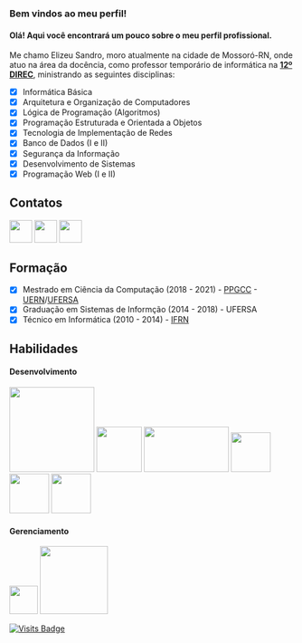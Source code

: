 ### Bem vindos ao meu perfil!

#### Olá! Aqui você encontrará um pouco sobre o meu perfil profissional. 

Me chamo Elizeu Sandro, moro atualmente na cidade de Mossoró-RN, onde atuo na área da docência, como professor temporário de informática na **[12º DIREC](https://www.facebook.com/direcmossoro/)**, ministrando as seguintes disciplinas:

 - [x] Informática Básica
 - [x] Arquitetura e Organização de Computadores
 - [x] Lógica de Programação (Algoritmos)
 - [x] Programação Estruturada e Orientada a Objetos
 - [x] Tecnologia de Implementação de Redes
 - [x] Banco de Dados (I e II)
 - [x] Segurança da Informação
 - [x] Desenvolvimento de Sistemas
 - [x] Programação Web (I e II)

## Contatos
[<img src="https://www.flaticon.com/svg/static/icons/svg/174/174857.svg" width=40 height=40>](https://www.linkedin.com/in/elizeu-sandro-da-silva-685299161/) [<img src="https://www.flaticon.com/svg/static/icons/svg/732/732200.svg" width=40 height=40>](elizeusandro3@gmail.com) [<img src="https://www.flaticon.com/svg/static/icons/svg/733/733547.svg" width=40 height=40>](https://www.facebook.com/elizeusandro/)  

## Formação

 - [x] Mestrado em Ciência da Computação (2018 - 2021) - [PPGCC](https://ppgcc.ufersa.edu.br/) - [UERN](http://portal.uern.br/)/[UFERSA](https://ufersa.edu.br/)
 - [x] Graduação em Sistemas de Informção (2014 - 2018) - UFERSA
 - [x] Técnico em Informática (2010 - 2014) - [IFRN](https://portal.ifrn.edu.br/campus/ipanguacu)

## Habilidades
#### Desenvolvimento
<img src="https://user-images.githubusercontent.com/30186107/29488525-f55a69d0-84da-11e7-8a39-5476f663b5eb.png" width=150> <img src="https://miro.medium.com/max/256/1*3H6_a9Srb655m3NiqlbbKQ.png" height=80> <img src="https://www.carlrippon.com/static/64d2dff032f91508ec5326d8e4cdaaab/11d19/React-and-typescript.png" width=150 height=80> <img src="https://cdn.iconscout.com/icon/free/png-256/c-programming-569564.png" width=70> <img src="https://miro.medium.com/max/256/1*ztqS5rRI29GHxZa6uPF2UA.png" width=70> <img src="https://devopstales.github.io/img/postgres.png" width=70> 

#### Gerenciamento
<img src="https://cdn.iconscout.com/icon/free/png-512/github-154-675675.png" width=50> <img src="https://upload.wikimedia.org/wikipedia/commons/thumb/e/e0/Git-logo.svg/512px-Git-logo.svg.png" width=120>





[![Visits Badge](https://badges.pufler.dev/visits/ElizeuS/ElizeuS)](https://badges.pufler.dev)
